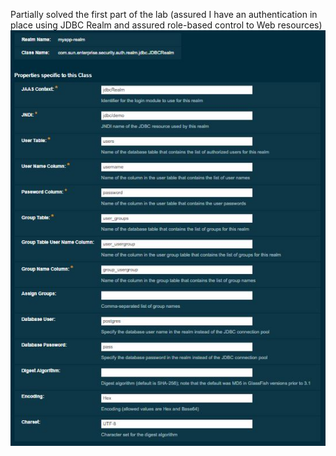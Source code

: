 Partially solved the first part of the lab (assured I have an authentication in place using JDBC Realm and assured role-based control to Web resources)<br>
![Homework description](https://github.com/AdrianSmau/Java-Technologies-Labs/blob/main/Lab9/realm.JPG)
